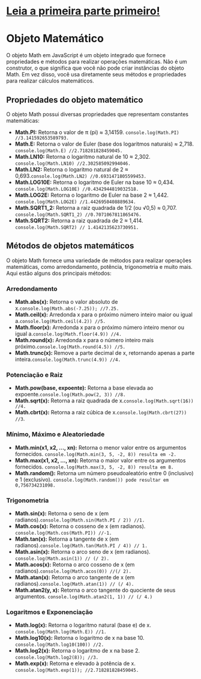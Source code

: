 # [Leia a primeira parte primeiro!](https://github.com/Karlos-Eduardo-Mrqs/Construction-Html-Css-Javascript/blob/Test/Intera%C3%A7%C3%A3o-Javascript/Modulo%205%20-%20Manipula%C3%A7%C3%A3o%20de%20Dados/N%C3%BAmeros-N%C3%BAmero_11/Numeros.md)

# Objeto Matemático
O objeto Math em JavaScript é um objeto integrado que fornece propriedades e métodos para realizar operações matemáticas. Não é um construtor, o que significa que você não pode criar instâncias do objeto Math. Em vez disso, você usa diretamente seus métodos e propriedades para realizar cálculos matemáticos.

## Propriedades do objeto matemático
O objeto Math possui diversas propriedades que representam constantes matemáticas:
- **Math.PI:** Retorna o valor de π (pi) ≈ 3,14159. ``console.log(Math.PI) //3.141592653589793.``
- **Math.E:** Retorna o valor de Euler (base dos logaritmos naturais) ≈ 2,718. ``console.log(Math.E) //2.718281828459045.``
- **Math.LN10:** Retorna o logaritmo natural de 10 ≈ 2,302. ``console.log(Math.LN10) //2.302585092994046.``
- **Math.LN2:** Retorna o logaritmo natural de 2 ≈ 0,693.``console.log(Math.LN2) //0.6931471805599453.``
- **Math.LOG10E:** Retorna o logaritmo de Euler na base 10 ≈ 0,434. ``console.log(Math.LOG10E) //0.4342944819032518.``
- **Math.LOG2E:** Retorna o logaritmo de Euler na base 2 ≈ 1,442. ``console.log(Math.LOG2E) //1.4426950408889634.``
- **Math.SQRT1_2:** Retorna a raiz quadrada de 1/2 (ou √0,5) ≈ 0,707. ``console.log(Math.SQRT1_2) //0.7071067811865476.``
- **Math.SQRT2:** Retorna a raiz quadrada de 2 ≈ 1,414. ``console.log(Math.SQRT2) // 1.4142135623730951.``

## Métodos de objetos matemáticos
O objeto Math fornece uma variedade de métodos para realizar operações matemáticas, como arredondamento, potência, trigonometria e muito mais. Aqui estão alguns dos principais métodos:

### Arredondamento
- **Math.abs(x):** Retorna o valor absoluto de x.``console.log(Math.abs(-7.25)); //7.25.``
- **Math.ceil(x):** Arredonda x para o próximo número inteiro maior ou igual a.``console.log(Math.ceil(4.2)) //5.``
- **Math.floor(x):** Arredonda x para o próximo número inteiro menor ou igual a.``console.log(Math.floor(4.9)) //4.``
- **Math.round(x):** Arredonda x para o número inteiro mais próximo.``console.log(Math.round(4.5)) //5.``
- **Math.trunc(x):** Remove a parte decimal de x, retornando apenas a parte inteira.``console.log(Math.trunc(4.9)) //4.``

### Potenciação e Raiz
- **Math.pow(base, expoente):** Retorna a base elevada ao expoente.``console.log(Math.pow(2, 3)) //8.``
- **Math.sqrt(x):** Retorna a raiz quadrada de x.``console.log(Math.sqrt(16)) //4.``
- **Math.cbrt(x):** Retorna a raiz cúbica de x.``console.log(Math.cbrt(27)) //3``.

### Mínimo, Máximo e Aleatoriedade
- **Math.min(x1, x2, ..., xn):** Retorna o menor valor entre os argumentos fornecidos. ``console.log(Math.min(3, 5, -2, 8)) resulta em -2.``
- **Math.max(x1, x2, ..., xn):** Retorna o maior valor entre os argumentos fornecidos. ``console.log(Math.max(3, 5, -2, 8)) resulta em 8.``
- **Math.random():** Retorna um número pseudoaleatório entre 0 (inclusivo) e 1 (exclusivo). ``console.log(Math.random()) pode resultar em 0,756734231098.``

### Trigonometria
- **Math.sin(x):** Retorna o seno de x (em radianos).``console.log(Math.sin(Math.PI / 2)) //1.``
- **Math.cos(x):** Retorna o cosseno de x (em radianos). ``console.log(Math.cos(Math.PI)) //-1.``
- **Math.tan(x):** Retorna a tangente de x (em radianos).``console.log(Math.tan(Math.PI / 4)) // 1.``
- **Math.asin(x):** Retorna o arco seno de x (em radianos). ``console.log(Math.asin(1)) // (/ 2).``
- **Math.acos(x):** Retorna o arco cosseno de x (em radianos).``console.log(Math.acos(0)) //(/ 2).``
- **Math.atan(x):** Retorna o arco tangente de x (em radianos).``console.log(Math.atan(1)) // (/ 4).``
- **Math.atan2(y, x):** Retorna o arco tangente do quociente de seus argumentos. ``console.log(Math.atan2(1, 1)) // (/ 4.)``

### Logaritmos e Exponenciação
- **Math.log(x):** Retorna o logaritmo natural (base e) de x. ``console.log(Math.log(Math.E)) //1.``
- **Math.log10(x):** Retorna o logaritmo de x na base 10. ``console.log(Math.log10(100)) //2.``
- **Math.log2(x):** Retorna o logaritmo de x na base 2. ``console.log(Math.log2(8)); //3.``
- **Math.exp(x):** Retorna e elevado à potência de x. ``console.log(Math.exp(1)); //2.718281828459045.``
